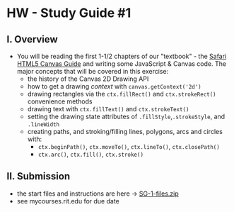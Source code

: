 # HW - Study Guide #1

## I. Overview

- You will be reading the first 1-1/2 chapters of our "textbook" - the [Safari HTML5 Canvas Guide](https://developer.apple.com/library/safari/documentation/AudioVideo/Conceptual/HTML-canvas-guide/Introduction/Introduction.html) and writing some JavaScript & Canvas code. The major concepts that will be covered in this exercise:
  - the history of the Canvas 2D Drawing API
  - how to get a drawing *context* with `canvas.getContext('2d')`
  - drawing rectangles via the `ctx.fillRect()` and `ctx.strokeRect()` convenience methods
  - drawing text with `ctx.fillText()` and `ctx.strokeText()`
  - setting the drawing state attributes of `.fillStyle`,`.strokeStyle`, and `.lineWidth`
  - creating paths, and stroking/filling lines, polygons, arcs and circles with:
    - `ctx.beginPath()`, `ctx.moveTo()`, `ctx.lineTo()`, `ctx.closePath()`
    - `ctx.arc()`, `ctx.fill()`, `ctx.stroke()`
  
## II. Submission

- the start files and instructions are here -> [SG-1-files.zip](https://github.com/tonethar/IGME-330-Master/blob/master/notes/_files/SG-1-files.zip)
- see mycourses.rit.edu for due date
